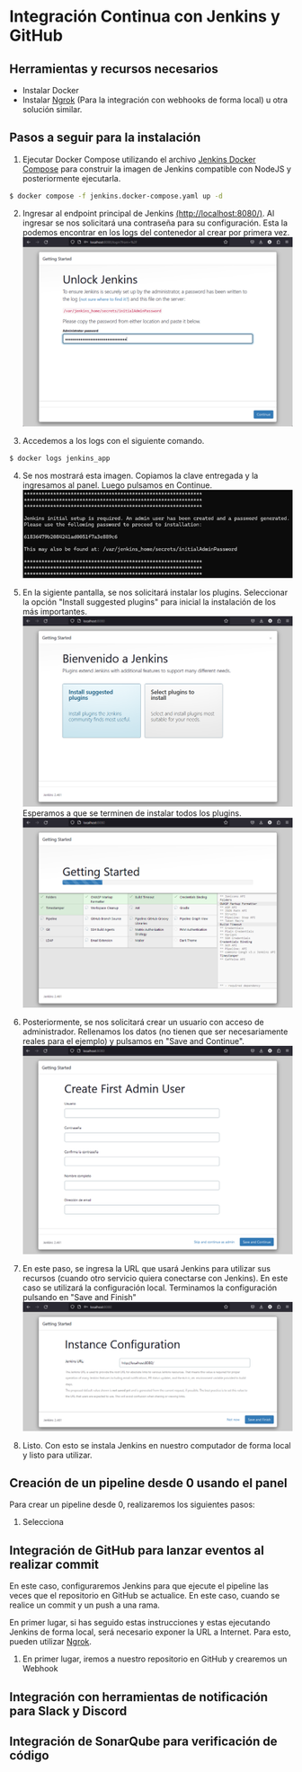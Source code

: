 # Integración Continua con Jenkins y GitHub

## Herramientas y recursos necesarios

- Instalar Docker
- Instalar [Ngrok](https://ngrok.com/) (Para la integración con webhooks de forma local) u otra solución similar.

## Pasos a seguir para la instalación

1. Ejecutar Docker Compose utilizando el archivo [Jenkins Docker Compose](./jenkins.docker-compose.yaml) para construir la imagen de Jenkins compatible con NodeJS y posteriormente ejecutarla.
```bash 
$ docker compose -f jenkins.docker-compose.yaml up -d
```

2. Ingresar al endpoint principal de Jenkins [(http://localhost:8080/)](http://localhost:8080/). Al ingresar se nos solicitará una contraseña para su configuración. Esta la podemos encontrar en los logs del contenedor al crear por primera vez.
![Imagen](./assets/jenkins-002-password.png)

3. Accedemos a los logs con el siguiente comando.
````bash
$ docker logs jenkins_app
````

4. Se nos mostrará esta imagen. Copiamos la clave entregada y la ingresamos al panel. Luego pulsamos en Continue.
![Imagen](./assets/jenkins-001-log.png)

3. En la sigiente pantalla, se nos solicitará instalar los plugins. Seleccionar la opción "Install suggested plugins" para inicial la instalación de los más importantes.
![Imagen](./assets/jenkins-003-plugin-option.png)
Esperamos a que se terminen de instalar todos los plugins.
![Imagen](./assets/jenkins-004-plugin-install.png)

6. Posteriormente, se nos solicitará crear un usuario con acceso de administrador. Rellenamos los datos (no tienen que ser necesariamente reales para el ejemplo) y pulsamos en "Save and Continue".
![Imagen](./assets/jenkins-005-admin-user.png)

7. En este paso, se ingresa la URL que usará Jenkins para utilizar sus recursos (cuando otro servicio quiera conectarse con Jenkins). En este caso se utilizará la configuración local.
Terminamos la configuración pulsando en "Save and Finish"
![Imagen](./assets/jenkins-006-instance-configuration.png)

8. Listo. Con esto se instala Jenkins en nuestro computador de forma local y listo para utilizar.

## Creación de un pipeline desde 0 usando el panel
Para crear un pipeline desde 0, realizaremos los siguientes pasos:

1. Selecciona


## Integración de GitHub para lanzar eventos al realizar commit
En este caso, configuraremos Jenkins para que ejecute el pipeline las veces que el repositorio en GitHub se actualice. En este caso, cuando se realice un commit y un push a una rama.

En primer lugar, si has seguido estas instrucciones y estas ejecutando Jenkins de forma local, será necesario exponer la URL a Internet. Para esto, pueden utilizar [Ngrok](https://ngrok.com/).

1. En primer lugar, iremos a nuestro repositorio en GitHub y crearemos un Webhook

## Integración con herramientas de notificación para Slack y Discord


## Integración de SonarQube para verificación de código